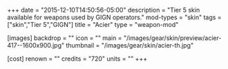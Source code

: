 +++
date = "2015-12-10T14:50:56-05:00"
description = "Tier 5 skin available for weapons used by GIGN operators."
mod-types = "skin"
tags = ["skin","Tier 5","GIGN"]
title = "Acier"
type = "weapon-mod"

[images]
  backdrop = ""
  icon = ""
  main = "/images/gear/skin/preview/acier-417--1600x900.jpg"
  thumbnail = "/images/gear/skin/acier-th.jpg"

[cost]
  renown = ""
  credits = "720"
  units = ""
+++
